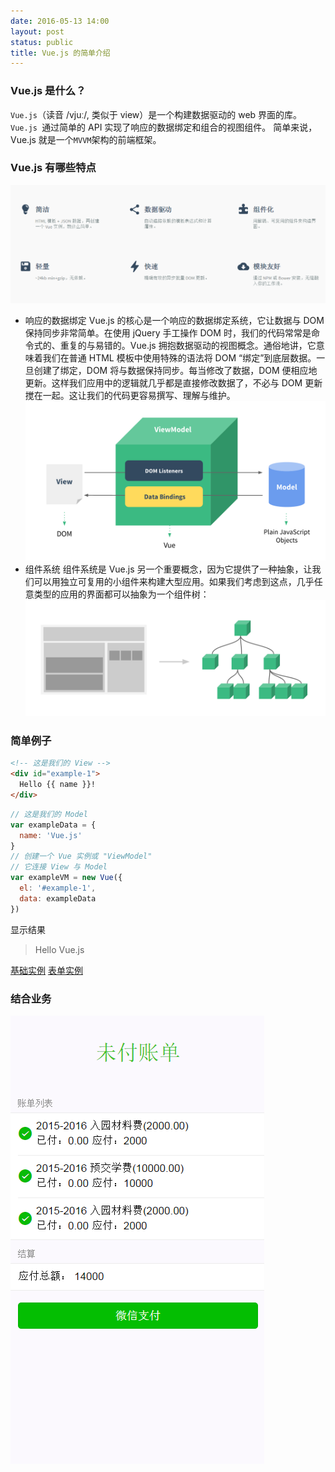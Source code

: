 ```yaml
---
date: 2016-05-13 14:00
layout: post
status: public
title: Vue.js 的简单介绍
---
```


###  Vue.js 是什么？
`Vue.js`（读音 /vjuː/, 类似于 view）是一个构建数据驱动的 web 界面的库。`Vue.js `通过简单的 API 实现了响应的数据绑定和组合的视图组件。
简单来说，Vue.js 就是一个`MVVM`架构的前端框架。

###  Vue.js 有哪些特点
![vue的特点](/public/imgs/160513/vue.png)

-  响应的数据绑定
 Vue.js 的核心是一个响应的数据绑定系统，它让数据与 DOM 保持同步非常简单。在使用 jQuery 手工操作 DOM 时，我们的代码常常是命令式的、重复的与易错的。Vue.js 拥抱数据驱动的视图概念。通俗地讲，它意味着我们在普通 HTML 模板中使用特殊的语法将 DOM “绑定”到底层数据。一旦创建了绑定，DOM 将与数据保持同步。每当修改了数据，DOM 便相应地更新。这样我们应用中的逻辑就几乎都是直接修改数据了，不必与 DOM 更新搅在一起。这让我们的代码更容易撰写、理解与维护。![MVVM](/public/imgs/160513/mvvm.png)
- 组件系统
组件系统是 Vue.js 另一个重要概念，因为它提供了一种抽象，让我们可以用独立可复用的小组件来构建大型应用。如果我们考虑到这点，几乎任意类型的应用的界面都可以抽象为一个组件树：
![components](/public/imgs/160513/components.png)

###  简单例子
``` html
<!-- 这是我们的 View -->
<div id="example-1">
  Hello {{ name }}!
</div>

```

``` javascript
// 这是我们的 Model
var exampleData = {
  name: 'Vue.js'
}
// 创建一个 Vue 实例或 "ViewModel"
// 它连接 View 与 Model
var exampleVM = new Vue({
  el: '#example-1',
  data: exampleData
})
```
显示结果
> Hello Vue.js 

[基础实例](http://cn.vuejs.org/guide/)
[表单实例](http://cn.vuejs.org/guide/forms.html#Radio)

###  结合业务
![unpaid](/public/imgs/160513/unpaid.png)






